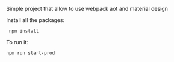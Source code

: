 Simple project that allow to use webpack aot and material design

Install all the packages:
```
 npm install
```

To run it:

```
npm run start-prod
```